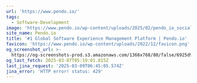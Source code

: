 ```yaml
---
url: 'https://www.pendo.io/'
tags:
  - Software-Development
image: 'https://www.pendo.io/wp-content/uploads/2025/02/pendo_io_social_card.png'
site_name: Pendo.io
title: '#1 Global Software Experience Management Platform | Pendo.io'
favicon: 'https://www.pendo.io/wp-content/uploads/2022/12/favicon.png'
og_screenshot_url: >-
  https://og-screenshots-prod.s3.amazonaws.com/1366x768/80/false/6925d993248807603dc2ccddf9c93a4b941881ce6f4ded7dc4bdf6cbd477bb1c.jpeg
og_last_fetch: 2025-03-07T05:19:01.815Z
last_jina_request: '2025-03-09T06:45:05.574Z'
jina_error: 'HTTP error! status: 429'
---
```


